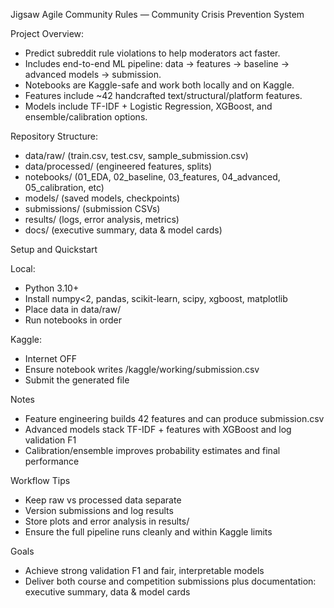 Jigsaw Agile Community Rules — Community Crisis Prevention System

Project Overview:

- Predict subreddit rule violations to help moderators act faster.
- Includes end-to-end ML pipeline: data → features → baseline → advanced models → submission.
- Notebooks are Kaggle-safe and work both locally and on Kaggle.
- Features include ~42 handcrafted text/structural/platform features.
- Models include TF-IDF + Logistic Regression, XGBoost, and ensemble/calibration options.

Repository Structure:

- data/raw/              (train.csv, test.csv, sample_submission.csv)
- data/processed/        (engineered features, splits)
- notebooks/             (01_EDA, 02_baseline, 03_features, 04_advanced, 05_calibration, etc)
- models/                (saved models, checkpoints)
- submissions/           (submission CSVs)
- results/               (logs, error analysis, metrics)
- docs/                  (executive summary, data & model cards)

Setup and Quickstart

Local:

* Python 3.10+
* Install numpy<2, pandas, scikit-learn, scipy, xgboost, matplotlib
* Place data in data/raw/
* Run notebooks in order

Kaggle:

* Internet OFF
* Ensure notebook writes /kaggle/working/submission.csv
* Submit the generated file

Notes

* Feature engineering builds 42 features and can produce submission.csv
* Advanced models stack TF-IDF + features with XGBoost and log validation F1
* Calibration/ensemble improves probability estimates and final performance

Workflow Tips

* Keep raw vs processed data separate
* Version submissions and log results
* Store plots and error analysis in results/
* Ensure the full pipeline runs cleanly and within Kaggle limits

Goals

* Achieve strong validation F1 and fair, interpretable models
* Deliver both course and competition submissions plus documentation: executive summary, data & model cards
